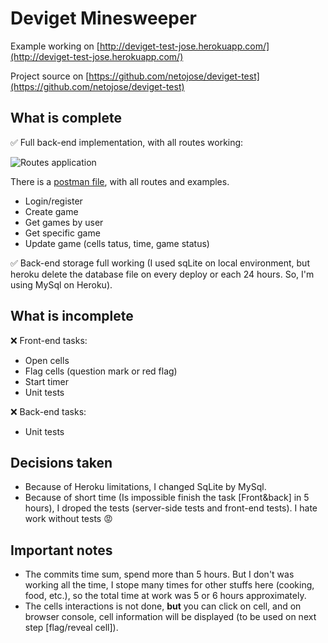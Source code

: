 # Deviget Minesweeper

Example working on [http://deviget-test-jose.herokuapp.com/](http://deviget-test-jose.herokuapp.com/)

Project source on [https://github.com/netojose/deviget-test](https://github.com/netojose/deviget-test)

## What is complete
:white_check_mark: Full back-end implementation, with all routes working:

![Routes application](https://image.prntscr.com/image/138bc34dcce14630848edce6aa4b4991.png)

There is a [postman file](https://github.com/netojose/deviget-test/blob/master/postman_collection.json), with all routes and examples.

* Login/register
* Create game
* Get games by user
* Get specific game
* Update game (cells tatus, time, game status)

:white_check_mark: Back-end storage full working (I used sqLite on local environment, but heroku delete the database file on every deploy or each 24 hours. So, I'm using MySql on Heroku).

## What is incomplete
:x: Front-end tasks:

* Open cells
* Flag cells (question mark or red flag)
* Start timer
* Unit tests

:x: Back-end tasks:

* Unit tests

## Decisions taken
* Because of Heroku limitations, I changed SqLite by MySql.
* Because of short time (Is impossible finish the task [Front&back] in 5 hours), I droped the tests (server-side tests and front-end tests). I hate work without tests :rage:

## Important notes
* The commits time sum, spend more than 5 hours. But I don't was working all the time, I stope many times for other stuffs here (cooking, food, etc.), so the total time at work was 5 or 6 hours approximately.
* The cells interactions is not done, **but** you can click on cell, and on browser console, cell information will be displayed (to be used on next step [flag/reveal cell]).